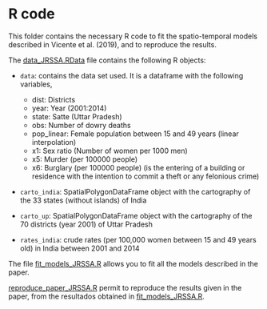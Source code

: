 # R code

This folder contains the necessary R code to fit the spatio-temporal models described in Vicente et al. (2019), and to reproduce the results.

The [data_JRSSA.RData](https://github.com/spatialstatisticsupna/Dowry_JRSSA_article/blob/master/R/data_JRSSA.RData) file contains the following R objects:

- ```data```: contains the data set used. It is a dataframe with the following variables,
	- dist: Districts
	- year: Year (2001:2014)
	- state: Satte (Uttar Pradesh)
	- obs: Number of dowry deaths
	- pop_linear: Female population between 15 and 49 years (linear interpolation)
	- x1: Sex ratio (Number of women per 1000 men)
	- x5: Murder (per 100000 people)
	- x6: Burglary (per 100000 people) (is the entering of a building or residence with the intention to commit a theft or any felonious crime) 

- ```carto_india```: SpatialPolygonDataFrame object with the cartography of the 33 states (without islands) of India

- ```carto_up```: SpatialPolygonDataFrame object with the cartography of the 70 districts (year 2001) of Uttar Pradesh

- ```rates_india```: crude rates (per 100,000 women between 15 and 49 years old) in India between 2001 and 2014


The file [fit_models_JRSSA.R](https://github.com/spatialstatisticsupna/Dowry_JRSSA_article/blob/master/R/fit_models_JRSSA.R) allows you to fit all the models described in the paper.


[reproduce_paper_JRSSA.R](https://github.com/spatialstatisticsupna/Dowry_JRSSA_article/blob/master/R/reproduce_paper_JRSSA.R) permit to reproduce the results given in the paper, from the resultados obtained in [fit_models_JRSSA.R](https://github.com/spatialstatisticsupna/Dowry_JRSSA_article/blob/master/R/fit_models_JRSSA.R).
